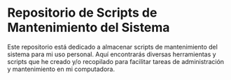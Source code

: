 # Repositorio de Scripts de Mantenimiento del Sistema

Este repositorio está dedicado a almacenar scripts de mantenimiento del sistema para mi uso personal. Aquí encontrarás diversas herramientas y scripts que he creado y/o recopilado para facilitar tareas de administración y mantenimiento en mi computadora.

